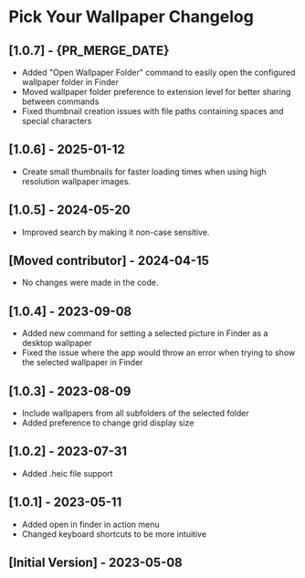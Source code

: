 # Pick Your Wallpaper Changelog

## [1.0.7] - {PR_MERGE_DATE}

- Added "Open Wallpaper Folder" command to easily open the configured wallpaper folder in Finder
- Moved wallpaper folder preference to extension level for better sharing between commands
- Fixed thumbnail creation issues with file paths containing spaces and special characters

## [1.0.6] - 2025-01-12

- Create small thumbnails for faster loading times when using high resolution wallpaper images.

## [1.0.5] - 2024-05-20

- Improved search by making it non-case sensitive.

## [Moved contributor] - 2024-04-15

- No changes were made in the code.

## [1.0.4] - 2023-09-08

- Added new command for setting a selected picture in Finder as a desktop wallpaper
- Fixed the issue where the app would throw an error when trying to show the selected wallpaper in Finder

## [1.0.3] - 2023-08-09

- Include wallpapers from all subfolders of the selected folder
- Added preference to change grid display size

## [1.0.2] - 2023-07-31

- Added .heic file support

## [1.0.1] - 2023-05-11

- Added open in finder in action menu
- Changed keyboard shortcuts to be more intuitive

## [Initial Version] - 2023-05-08
